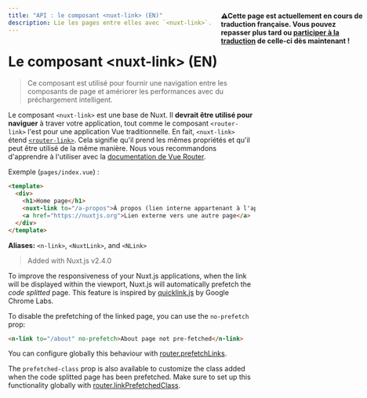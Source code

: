 ```yaml
---
title: "API : le composant <nuxt-link> (EN)"
description: Lie les pages entre elles avec `<nuxt-link>`.
---
```


# Le composant &lt;nuxt-link&gt; (EN)

> Ce composant est utilisé pour fournir une navigation entre les composants de page et amériorer les performances avec du préchargement intelligent.

Le composant `<nuxt-link>` est une base de Nuxt. Il **devrait être utilisé pour naviguer** à traver votre application, tout comme le composant `<router-link>` l'est pour une application Vue traditionnelle. En fait, `<nuxt-link>` étend [`<router-link>`](https://router.vuejs.org/api/#router-link). Cela signifie qu'il prend les mêmes propriétés et qu'il peut être utilisé de la même manière. Nous vous recommandons d'apprendre à l'utiliser avec la [documentation de Vue Router](https://router.vuejs.org/fr/api/#router-link).

Exemple (`pages/index.vue`) :

```html
<template>
  <div>
    <h1>Home page</h1>
    <nuxt-link to="/a-propos">À propos (lien interne appartenant à l'application Nuxt)</nuxt-link>
    <a href="https://nuxtjs.org">Lien externe vers une autre page</a>
  </div>
</template>
```

**Aliases:** `<n-link>`, `<NuxtLink>`, and `<NLink>`

> Added with Nuxt.js v2.4.0

To improve the responsiveness of your Nuxt.js applications, when the link will be displayed within the viewport, Nuxt.js will automatically prefetch the *code splitted* page. This feature is inspired by [quicklink.js](https://github.com/GoogleChromeLabs/quicklink) by Google Chrome Labs.

To disable the prefetching of the linked page, you can use the `no-prefetch` prop:

```html
<n-link to="/about" no-prefetch>About page not pre-fetched</n-link>
```

You can configure globally this behaviour with [router.prefetchLinks](/api/configuration-router#prefetchlinks).

The `prefetched-class` prop is also available to customize the class added when the code splitted page has been prefetched. Make sure to set up this functionality globally with [router.linkPrefetchedClass](/api/configuration-router#linkprefetchedclass).

<p style="width: 294px;position: fixed; top : 64px; right: 4px;" class="Alert Alert--orange"><strong>⚠Cette page est actuellement en cours de traduction française. Vous pouvez repasser plus tard ou <a href="https://github.com/vuejs-fr/nuxt" target="_blank">participer à la traduction</a> de celle-ci dès maintenant !</strong></p>
